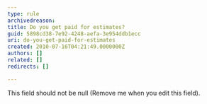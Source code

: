 ```yaml
---
type: rule
archivedreason: 
title: Do you get paid for estimates?
guid: 5898cd38-7e92-4248-aefa-3e954ddb1ecc
uri: do-you-get-paid-for-estimates
created: 2010-07-16T04:21:49.0000000Z
authors: []
related: []
redirects: []

---
```



This field should not be null (Remove me when you edit this field).
<br><excerpt class='endintro'></excerpt><br>



